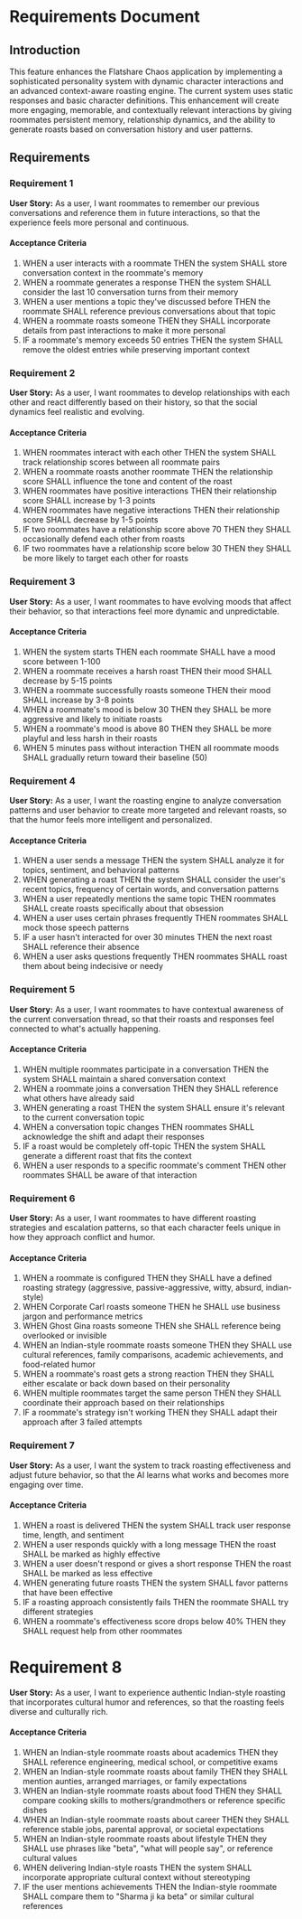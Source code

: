 # Requirements Document

## Introduction

This feature enhances the Flatshare Chaos application by implementing a sophisticated personality system with dynamic character interactions and an advanced context-aware roasting engine. The current system uses static responses and basic character definitions. This enhancement will create more engaging, memorable, and contextually relevant interactions by giving roommates persistent memory, relationship dynamics, and the ability to generate roasts based on conversation history and user patterns.

## Requirements

### Requirement 1

**User Story:** As a user, I want roommates to remember our previous conversations and reference them in future interactions, so that the experience feels more personal and continuous.

#### Acceptance Criteria

1. WHEN a user interacts with a roommate THEN the system SHALL store conversation context in the roommate's memory
2. WHEN a roommate generates a response THEN the system SHALL consider the last 10 conversation turns from their memory
3. WHEN a user mentions a topic they've discussed before THEN the roommate SHALL reference previous conversations about that topic
4. WHEN a roommate roasts someone THEN they SHALL incorporate details from past interactions to make it more personal
5. IF a roommate's memory exceeds 50 entries THEN the system SHALL remove the oldest entries while preserving important context

### Requirement 2

**User Story:** As a user, I want roommates to develop relationships with each other and react differently based on their history, so that the social dynamics feel realistic and evolving.

#### Acceptance Criteria

1. WHEN roommates interact with each other THEN the system SHALL track relationship scores between all roommate pairs
2. WHEN a roommate roasts another roommate THEN the relationship score SHALL influence the tone and content of the roast
3. WHEN roommates have positive interactions THEN their relationship score SHALL increase by 1-3 points
4. WHEN roommates have negative interactions THEN their relationship score SHALL decrease by 1-5 points
5. IF two roommates have a relationship score above 70 THEN they SHALL occasionally defend each other from roasts
6. IF two roommates have a relationship score below 30 THEN they SHALL be more likely to target each other for roasts

### Requirement 3

**User Story:** As a user, I want roommates to have evolving moods that affect their behavior, so that interactions feel more dynamic and unpredictable.

#### Acceptance Criteria

1. WHEN the system starts THEN each roommate SHALL have a mood score between 1-100
2. WHEN a roommate receives a harsh roast THEN their mood SHALL decrease by 5-15 points
3. WHEN a roommate successfully roasts someone THEN their mood SHALL increase by 3-8 points
4. WHEN a roommate's mood is below 30 THEN they SHALL be more aggressive and likely to initiate roasts
5. WHEN a roommate's mood is above 80 THEN they SHALL be more playful and less harsh in their roasts
6. WHEN 5 minutes pass without interaction THEN all roommate moods SHALL gradually return toward their baseline (50)

### Requirement 4

**User Story:** As a user, I want the roasting engine to analyze conversation patterns and user behavior to create more targeted and relevant roasts, so that the humor feels more intelligent and personalized.

#### Acceptance Criteria

1. WHEN a user sends a message THEN the system SHALL analyze it for topics, sentiment, and behavioral patterns
2. WHEN generating a roast THEN the system SHALL consider the user's recent topics, frequency of certain words, and conversation patterns
3. WHEN a user repeatedly mentions the same topic THEN roommates SHALL create roasts specifically about that obsession
4. WHEN a user uses certain phrases frequently THEN roommates SHALL mock those speech patterns
5. IF a user hasn't interacted for over 30 minutes THEN the next roast SHALL reference their absence
6. WHEN a user asks questions frequently THEN roommates SHALL roast them about being indecisive or needy

### Requirement 5

**User Story:** As a user, I want roommates to have contextual awareness of the current conversation thread, so that their roasts and responses feel connected to what's actually happening.

#### Acceptance Criteria

1. WHEN multiple roommates participate in a conversation THEN the system SHALL maintain a shared conversation context
2. WHEN a roommate joins a conversation THEN they SHALL reference what others have already said
3. WHEN generating a roast THEN the system SHALL ensure it's relevant to the current conversation topic
4. WHEN a conversation topic changes THEN roommates SHALL acknowledge the shift and adapt their responses
5. IF a roast would be completely off-topic THEN the system SHALL generate a different roast that fits the context
6. WHEN a user responds to a specific roommate's comment THEN other roommates SHALL be aware of that interaction

### Requirement 6

**User Story:** As a user, I want roommates to have different roasting strategies and escalation patterns, so that each character feels unique in how they approach conflict and humor.

#### Acceptance Criteria

1. WHEN a roommate is configured THEN they SHALL have a defined roasting strategy (aggressive, passive-aggressive, witty, absurd, indian-style)
2. WHEN Corporate Carl roasts someone THEN he SHALL use business jargon and performance metrics
3. WHEN Ghost Gina roasts someone THEN she SHALL reference being overlooked or invisible
4. WHEN an Indian-style roommate roasts someone THEN they SHALL use cultural references, family comparisons, academic achievements, and food-related humor
5. WHEN a roommate's roast gets a strong reaction THEN they SHALL either escalate or back down based on their personality
6. WHEN multiple roommates target the same person THEN they SHALL coordinate their approach based on their relationships
7. IF a roommate's strategy isn't working THEN they SHALL adapt their approach after 3 failed attempts

### Requirement 7

**User Story:** As a user, I want the system to track roasting effectiveness and adjust future behavior, so that the AI learns what works and becomes more engaging over time.

#### Acceptance Criteria

1. WHEN a roast is delivered THEN the system SHALL track user response time, length, and sentiment
2. WHEN a user responds quickly with a long message THEN the roast SHALL be marked as highly effective
3. WHEN a user doesn't respond or gives a short response THEN the roast SHALL be marked as less effective
4. WHEN generating future roasts THEN the system SHALL favor patterns that have been effective
5. IF a roasting approach consistently fails THEN the roommate SHALL try different strategies
6. WHEN a roommate's effectiveness score drops below 40% THEN they SHALL request help from other roommates
##
# Requirement 8

**User Story:** As a user, I want to experience authentic Indian-style roasting that incorporates cultural humor and references, so that the roasting feels diverse and culturally rich.

#### Acceptance Criteria

1. WHEN an Indian-style roommate roasts about academics THEN they SHALL reference engineering, medical school, or competitive exams
2. WHEN an Indian-style roommate roasts about family THEN they SHALL mention aunties, arranged marriages, or family expectations
3. WHEN an Indian-style roommate roasts about food THEN they SHALL compare cooking skills to mothers/grandmothers or reference specific dishes
4. WHEN an Indian-style roommate roasts about career THEN they SHALL reference stable jobs, parental approval, or societal expectations
5. WHEN an Indian-style roommate roasts about lifestyle THEN they SHALL use phrases like "beta", "what will people say", or reference cultural values
6. WHEN delivering Indian-style roasts THEN the system SHALL incorporate appropriate cultural context without stereotyping
7. IF the user mentions achievements THEN the Indian-style roommate SHALL compare them to "Sharma ji ka beta" or similar cultural references
